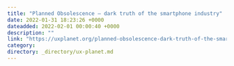 ```yaml
---
title: "Planned Obsolescence — dark truth of the smartphone industry"
date: 2022-01-31 18:23:26 +0000
dateadded: 2022-02-01 00:00:40 +0000
description: ""
link: "https://uxplanet.org/planned-obsolescence-dark-truth-of-the-smartphone-industry-c9131c5ff7c4?source=rss----819cc2aaeee0---4"
category:
directory: _directory/ux-planet.md
---
```

